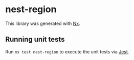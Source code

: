 # nest-region

This library was generated with [Nx](https://nx.dev).

## Running unit tests

Run `nx test nest-region` to execute the unit tests via [Jest](https://jestjs.io).
